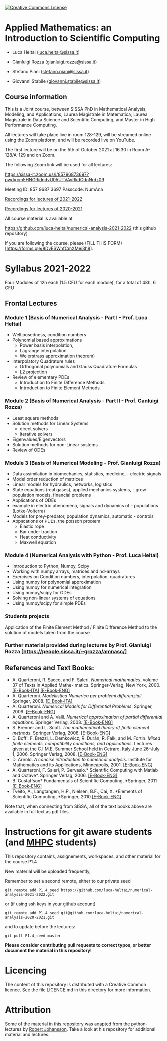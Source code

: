  [![Creative Commons License](http://mirrors.creativecommons.org/presskit/logos/cc.logo.png)](http://creativecommons.org/licenses/by-nc-nd/4.0/)

# Applied Mathematics: an Introduction to Scientific Computing

- Luca Heltai (<luca.heltai@sissa.it>)
- Gianluigi Rozza (<gianluigi.rozza@sissa.it>)

- Stefano Piani (<stefano.piani@sissa.it>)
- Giovanni Stabile (<giovanni.stabile@sissa.it>)

## Course information

This is a Joint course, between SISSA PhD in Mathematical Analysis, Modeling, and Applications, Laurea Magistrale in Matematica, Laurea Magistrale in Data Science and Scientific Computing, and Master in High Performance Computing.

All lectures will take place live in room 128-129, will be streamed online using the Zoom platform, and will be recorded live on YouTube.

The first lecture will be on the 5th of October 2021 at 16.30 in Room A-128/A-129 and on Zoom.

The following Zoom link will be used for all lectures:

https://sissa-it.zoom.us/j/85796873697?pwd=cm5HNGRidndvU05UTVAvRkdOdnNrdz09

Meeting ID: 857 9687 3697
Passcode: NumAna

[Recordings for lectures of 2021-2022](https://youtube.com/playlist?list=PLcvf2raG3YsEA25P3qC1LbGVAPRXGZLJI)

[Recordings for lectures of 2020-2021](https://www.youtube.com/playlist?list=PLArvQL9bsv1y6BhTNOthBj1hGijN3vuCh)

All course material is available at

https://github.com/luca-heltai/numerical-analysis-2021-2022 (this github repository)

If you are following the course, please (FILL THIS FORM)[https://forms.gle/8DyESWnfCmXMei3h8].

# Syllabus 2021-2022
Four Modules of 12h each (1.5 CFU for each module), for a total of 48h, 6 CFU

## Frontal Lectures

### Module 1 (Basis of Numerical Analysis - Part I - Prof. Luca Heltai)

- Well posedness, condition numbers
- Polynomial based approximations
  - Power basis interpolation, 
  - Lagrange interpolation
  - Weierstrass approximation theorem)
- Interpolatory Quadrature rules
  - Orthogonal polynomials and Gauss Quadrature Formulas
  - L2 projection
- Review of elementary PDEs
  - Introduction to Finite Difference Methods
  - Introduction to Finite Element Methods

### Module 2 (Basis of Numerical Analysis - Part II - Prof. Ganluigi Rozza)

- Least square methods
- Solution methods for Linear Systems
  - direct solvers
  - iterative solvers
- Eigenvalues/Eigenvectors
- Solution methods for non-Linear systems
- Review of ODEs

### Module 3 (Basis of Numerical Modeling - Prof. Gianluigi Rozza)

- Data assimilation in biomechanics, statistics, medicine, - electric signals
- Model order reduction of matrices
- Linear models for hydraulics, networks, logistics
- State equations (real gases), applied mechanics systems, - grow population models, financial problems
- Applications of ODEs
- example in electric phenomena, signals and dynamics of - populations (Lotke-Volterra)
- Models for prey-predator, population dynamics, automatic - controls
- Applications of PDEs, the poisson problem
  - Elastic rope
  - Bar under traction
  - Heat conductivity
  - Maxwell equation

### Module 4 (Numerical Analysis with Python - Prof. Luca Heltai)

- Introduction to Python, Numpy, Scipy
- Working with numpy arrays, matrices and nd-arrays
- Exercises on Condition numbers, interpolation, quadratures
- Using numpy for polynomial approximation
- Using numpy for numerical integration
- Using numpy/scipy for ODEs
- Solving non-linear systems of equations
- Using numpy/scipy for simple PDEs

### Students projects

Application of the Finite Element Method / Finite Difference Method to the solution of models taken from the course


### Further material provided during lectures by Prof. Gianluigi Rozza [https://people.sissa.it/~grozza/amnasc/]

## References and Text Books:

-   A. Quarteroni, R. Sacco, and F. Saleri. *Numerical mathematics*,
    volume 37 of Texts in Applied Mathe- matics. Springer-Verlag, New
    York, 2000.
    [\[E-Book-ITA\]](http://dx.doi.org/10.1007/978-88-470-0818-2) [\[E-Book-ENG\]](http://dx.doi.org/10.1007/b98885)
-   A. Quarteroni. *Modellistica Numerica per problemi differenziali*.
    Springer, 2008.
    [\[E-Book-ITA\]](http://dx.doi.org/10.1007/978-88-470-0494-8)
-   A. Quarteroni. *Numerical Models for Differential Problems*.
    Springer, 2009.
    [\[E-Book-ENG\]](http://dx.doi.org/10.1007/978-88-470-1071-0)
-   A. Quarteroni and A. Valli. *Numerical approximation of partial
    differential equations*. Springer Verlag, 2008.
    [\[E-Book-ENG\]](http://dx.doi.org/10.1007/978-3-540-85268-1)
-   S. Brenner and L. Scott. *The mathematical theory of finite element
    methods*. Springer Verlag, 2008.
    [\[E-Book-ENG\]](http://dx.doi.org/10.1007/978-0-387-75934-0)
-   D. Boffi, F. Brezzi, L. Demkowicz, R. Durán, R. Falk, and M.
    Fortin. *Mixed finite elements, compatibility conditions, and
    applications*. Lectures given at the C.I.M.E. Summer School held in
    Cetraro, Italy June 26–July 1, 2006. Springer Verlag, 2008.
    [\[E-Book-ENG\]](http://dx.doi.org/10.1007/978-3-540-78319-0)
-   D. Arnold. *A concise introduction to numerical analysis*. Institute
    for Mathematics and its Applications, Minneapolis, 2001.
    [\[E-Book-ENG\]](http://www.ima.umn.edu/~arnold/597.00-01/nabook.pdf)
-   A. Quarteroni, F. Saleri, P. Gervasio.* Scientific Computing with
    Matlab and Octave*. Springer Verlag, 2006.
    [\[E-Book-ENG\]](https://link.springer.com/book/10.1007/978-3-642-12430-3)
-   B. Gustaffson* Fundamentals of Scientific Computing, *Springer,
    2011
    [\[E-Book-ENG\]](https://link.springer.com/book/10.1007/978-3-642-19495-5)
-   Tveito, A., Langtangen, H.P., Nielsen, B.F., Cai, X. *Elements of
    Scientific Computing, *Springer, 2010
    [\[E-Book-ENG\]](https://link.springer.com/book/10.1007/978-3-642-11299-7)

Note that, when connecting from SISSA, all of the text books above are
available in full text as pdf files.

# Instructions for git aware students (and [MHPC](http://www.mhpc.it) students)

This repository contains, assignements, workspaces, and other material for the course P1.4

New material will be uploaded frequently,

Remember to set a second remote, either to our private seed

	git remote add P1.4_seed https://github.com/luca-heltai/numerical-analysis-2021-2022.git

or (if using ssh keys in your github account)

	git remote add P1.4_seed git@github.com:luca-heltai/numerical-analysis-2020-2021.git

and to update before the lectures:

	git pull P1.4_seed master

**Please consider contributing pull requests to correct typos, or better document the material in this repository!**

# Licencing

The content of this repository is distributed with a Creative Common licence. See
the file LICENCE.md in this directory for more information.

# Attribution

Some of the material in this repository was adapted from the python-lectures by [Robert Johansson](https://github.com/jrjohansson/scientific-python-lectures). Take a look at his repository for additional material and lectures.
